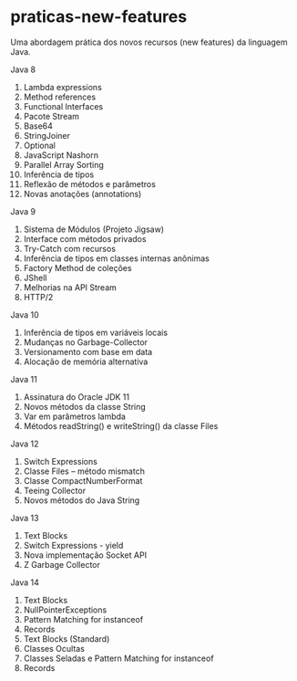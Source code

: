 # praticas-new-features
Uma abordagem prática dos novos recursos (new features) da linguagem Java.

Java 8
1. Lambda expressions
2. Method references
3. Functional Interfaces
4. Pacote Stream
5. Base64
6. StringJoiner
7. Optional
8. JavaScript Nashorn
9. Parallel Array Sorting
10. Inferência de tipos
11. Reflexão de métodos e parâmetros
12. Novas anotações (annotations)

Java 9
1. Sistema de Módulos (Projeto Jigsaw)
2. Interface com métodos privados
3. Try-Catch com recursos
4. Inferência de tipos em classes internas anônimas
5. Factory Method de coleções
6. JShell
7. Melhorias na API Stream
8. HTTP/2

Java 10
1. Inferência de tipos em variáveis locais
2. Mudanças no Garbage-Collector
3. Versionamento com base em data
4. Alocação de memória alternativa

Java 11
1. Assinatura do Oracle JDK 11
2. Novos métodos da classe String
3. Var em parâmetros lambda
4. Métodos readString() e writeString() da classe Files

Java 12
1. Switch Expressions
2. Classe Files – método mismatch
3. Classe CompactNumberFormat
4. Teeing Collector
5. Novos métodos do Java String

Java 13
1. Text Blocks
2. Switch Expressions - yield
3. Nova implementação Socket API
4. Z Garbage Collector

Java 14
1. Text Blocks
2. NullPointerExceptions
3. Pattern Matching for instanceof
4. Records
5. Text Blocks (Standard)
6. Classes Ocultas
7. Classes Seladas e Pattern Matching for instanceof
8. Records